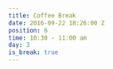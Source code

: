 ```yaml
---
title: Coffee Break
date: 2016-09-22 18:26:00 Z
position: 6
time: 10:30 - 11:00 am
day: 3
is_break: true
---
```


